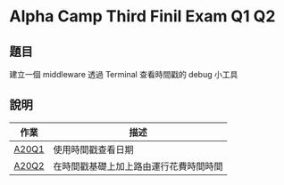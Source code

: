 # Alpha Camp Third Finil Exam Q1 Q2

## 題目

建立一個 middleware 透過 Terminal 查看時間戳的 debug 小工具

## 說明

|作業|描述|
|---|---|
|[A20Q1](https://github.com/cTaohe/AC3/tree/master/A20Q1)|使用時間戳查看日期|
|[A20Q2](https://github.com/cTaohe/AC3/tree/master/A20Q2)|在時間戳基礎上加上路由運行花費時間時間|
